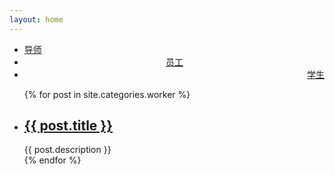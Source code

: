 ```yaml
---
layout: home
---
```

<!--dump/index.md-->
<div class="index-content dump">
    <div class="section">
        <ul class="artical-cate">
            <li class="on"><a href="/"><span>导师</span></a></li>
            <li style="text-align:center"><a href="/worker"><span>员工</span></a></li>
            <li style="text-align:right"><a href="/student"><span>学生</span></a></li>
        </ul>
        <div class="cate-bar">
            <span id="cateBar"></span>
        </div>
        <ul class="artical-list">
        {% for post in site.categories.worker %}
            <li>
                <h2>
                    <a href="{{ post.url }}">{{ post.title }}</a>
                </h2>
                <div class="title-desc">{{ post.description }}</div>
            </li>
        {% endfor %}
        </ul>
    </div>
    <div class="aside">
    </div>
</div>
<!--End dump/index.md-->
